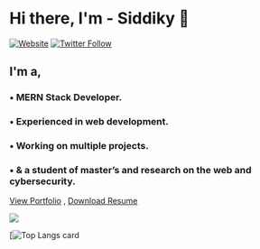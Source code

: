 # Hi there, I'm - Siddiky 👋

[![Website](https://img.shields.io/website?label=codeSTACKr.com&style=for-the-badge&url=https%3A%2F%2Fcodestackr.com)](https://siddiky-portfolio.web.app/)
[![Twitter Follow](https://img.shields.io/twitter/follow/codeSTACKr?color=1DA1F2&logo=twitter&style=for-the-badge)](https://twitter.com/NA_Siddiky)

## I'm a, 
### • MERN Stack Developer. 
### • Experienced in web development.
### • Working on multiple projects.
### • & a student of master’s and research on the web and cybersecurity.

[View Portfolio](https://siddiky-portfolio.web.app/) , [Download Resume](https://drive.google.com/file/d/1MD7KtIoMcxQtXTMzjNUkHx3ow49S_k8_/view)

<img src="https://github-readme-stats.vercel.app/api?username=NA-Siddiky&&show_icons=true&title_color=ffffff&icon_color=bb2acf&text_color=daf7dc&bg_color=151515"/>

[![Top Langs card](https://github-readme-stats.vercel.app/api/top-langs/?username=NA-Siddiky&card_width=550&show_icons=true&theme=radical)

